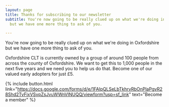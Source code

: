 ```yaml
---
layout: page
title: Thanks for subscribing to our newsletter
subtitle: You're now going to be really clued up on what we're doing in Oxfordshire
  but we have one more thing to ask of you.

---
```

You're now going to be really clued up on what we're doing in Oxfordshire but we have one more thing to ask of you.

Oxfordshire CLT is currently owned by a group of around 100 people from across the county of Oxfordshire. We want to get this to 1,000 people in the next five years and we need you to help us do that. Become one of our valued early adopters for just £5.

{% include button.html link="https://docs.google.com/forms/d/e/1FAIpQLSeLbTkhrvRbOnPlaPgvR28Shd2TvFixVSvpZsJvuWWnVINUQQ/viewform?usp=sf_link" text="Become a member" %}